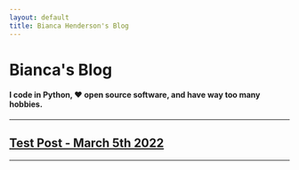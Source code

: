 ```yaml
---
layout: default
title: Bianca Henderson's Blog
---
```


# Bianca's Blog

#### I code in Python, ❤️ open source software, and have way too many hobbies.

* * *

## [Test Post - March 5th 2022](first_post.md)

* * *
